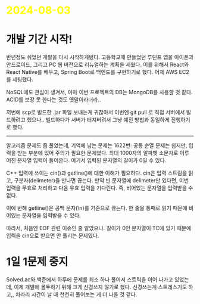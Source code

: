 # <span style="color:yellow">2024-08-03</span>
# 개발 기간 시작!
반년정도 쉬었던 개발을 다시 시작하게됐다. 고등학교때 만들었던 루딘프 앱을 아이폰과 안드로이드, 그리고 PC 웹 버전으로 리뉴얼하는 계획을 세웠다.
이를 위해서 React와 React Native를 배우고, Spring Boot로 백엔드를 구현하기로 했다. 어제 AWS EC2를 세팅했다.

NoSQL에도 관심이 생겨서, 아마 이번 프로젝트의 DB는 MongoDB를 사용할 것 같다. ACID를 보장 못 한다는 것도 옛말이라더라..

저번에 scp로 빌드한 .jar 파일 보내는게 귀찮아서 이번엔 git pull 로 직접 서버에서 빌드하려고 했으나..
빌드하다가 서버가 터져버려서 그냥 예전 방법과 동일하게 진행하기로 했다.



- - -


알고리즘 문제도 좀 풀었는데, 기억에 남는 문제는 1622번: 공통 순열 문제는 쉽지만, 입력을 받는 부분에 있어 주의가 필요한 문제였다.
최대 1000자의 알파벳 소문자로 이루어진 문자열 입력이 들어온다. 여기서 입력된 문자열의 길이가 0일 수 있다.

C++ 입력에 쓰이는 cin()과 getline()에 대한 이해가 필요하다.
cin은 입력 스트림을 읽고, 구분자(delimeter)을 만나면 끊는다. 만약 빈 문자열에 delimeter만 있다면, 이번 입력을 무효로 처리하고 다음 유효 입력을 기다린다. 즉, 비어있는 문자열을 입력받을 수 없다.

이에 반해 getline()은 공백 문자(\\n)를 기준으로 끊는다. 한 줄을 통째로 읽기 때문에 비어있는 문자열을 입력받을 수 있다.

따라서, 처음엔 EOF 관련 이슈인 줄 알았으나. 길이가 0인 문자열이 TC에 있기 때문에 입력을 cin으로 받으면 안 풀리는 문제였다.


# 1일 1문제 중지
Solved.ac와 백준에서 하루에 문제를 최소 하나 풀어서 스트릭을 이어 나가고 있었는데, 이제 개발에 몰두하기 위해 크게 신경쓰지 않기로 했다. 신경쓰는게 스트레스기도 하고,, 차라리 시간이 날 때 천천히 풀어보는 게 더 나을 것 같다.

